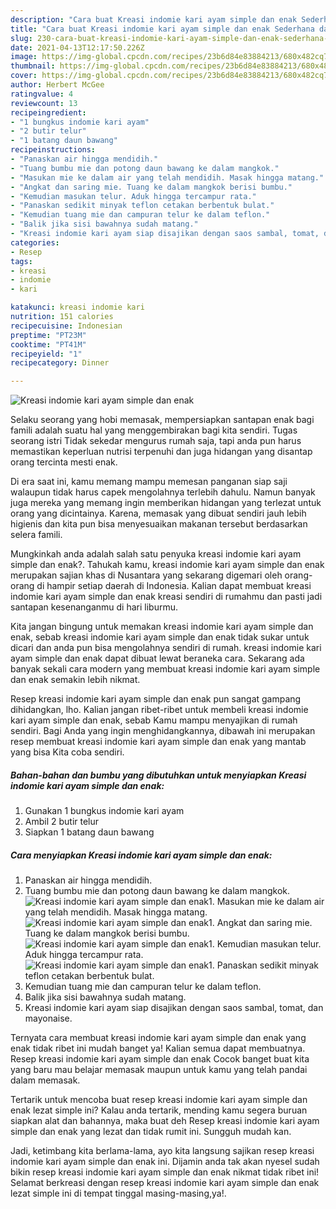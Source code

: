 ```yaml
---
description: "Cara buat Kreasi indomie kari ayam simple dan enak Sederhana dan Mudah Dibuat"
title: "Cara buat Kreasi indomie kari ayam simple dan enak Sederhana dan Mudah Dibuat"
slug: 230-cara-buat-kreasi-indomie-kari-ayam-simple-dan-enak-sederhana-dan-mudah-dibuat
date: 2021-04-13T12:17:50.226Z
image: https://img-global.cpcdn.com/recipes/23b6d84e83884213/680x482cq70/kreasi-indomie-kari-ayam-simple-dan-enak-foto-resep-utama.jpg
thumbnail: https://img-global.cpcdn.com/recipes/23b6d84e83884213/680x482cq70/kreasi-indomie-kari-ayam-simple-dan-enak-foto-resep-utama.jpg
cover: https://img-global.cpcdn.com/recipes/23b6d84e83884213/680x482cq70/kreasi-indomie-kari-ayam-simple-dan-enak-foto-resep-utama.jpg
author: Herbert McGee
ratingvalue: 4
reviewcount: 13
recipeingredient:
- "1 bungkus indomie kari ayam"
- "2 butir telur"
- "1 batang daun bawang"
recipeinstructions:
- "Panaskan air hingga mendidih."
- "Tuang bumbu mie dan potong daun bawang ke dalam mangkok."
- "Masukan mie ke dalam air yang telah mendidih. Masak hingga matang."
- "Angkat dan saring mie. Tuang ke dalam mangkok berisi bumbu."
- "Kemudian masukan telur. Aduk hingga tercampur rata."
- "Panaskan sedikit minyak teflon cetakan berbentuk bulat."
- "Kemudian tuang mie dan campuran telur ke dalam teflon."
- "Balik jika sisi bawahnya sudah matang."
- "Kreasi indomie kari ayam siap disajikan dengan saos sambal, tomat, dan mayonaise."
categories:
- Resep
tags:
- kreasi
- indomie
- kari

katakunci: kreasi indomie kari 
nutrition: 151 calories
recipecuisine: Indonesian
preptime: "PT23M"
cooktime: "PT41M"
recipeyield: "1"
recipecategory: Dinner

---
```



![Kreasi indomie kari ayam simple dan enak](https://img-global.cpcdn.com/recipes/23b6d84e83884213/680x482cq70/kreasi-indomie-kari-ayam-simple-dan-enak-foto-resep-utama.jpg)

Selaku seorang yang hobi memasak, mempersiapkan santapan enak bagi famili adalah suatu hal yang menggembirakan bagi kita sendiri. Tugas seorang istri Tidak sekedar mengurus rumah saja, tapi anda pun harus memastikan keperluan nutrisi terpenuhi dan juga hidangan yang disantap orang tercinta mesti enak.

Di era  saat ini, kamu memang mampu memesan panganan siap saji walaupun tidak harus capek mengolahnya terlebih dahulu. Namun banyak juga mereka yang memang ingin memberikan hidangan yang terlezat untuk orang yang dicintainya. Karena, memasak yang dibuat sendiri jauh lebih higienis dan kita pun bisa menyesuaikan makanan tersebut berdasarkan selera famili. 



Mungkinkah anda adalah salah satu penyuka kreasi indomie kari ayam simple dan enak?. Tahukah kamu, kreasi indomie kari ayam simple dan enak merupakan sajian khas di Nusantara yang sekarang digemari oleh orang-orang di hampir setiap daerah di Indonesia. Kalian dapat membuat kreasi indomie kari ayam simple dan enak kreasi sendiri di rumahmu dan pasti jadi santapan kesenanganmu di hari liburmu.

Kita jangan bingung untuk memakan kreasi indomie kari ayam simple dan enak, sebab kreasi indomie kari ayam simple dan enak tidak sukar untuk dicari dan anda pun bisa mengolahnya sendiri di rumah. kreasi indomie kari ayam simple dan enak dapat dibuat lewat beraneka cara. Sekarang ada banyak sekali cara modern yang membuat kreasi indomie kari ayam simple dan enak semakin lebih nikmat.

Resep kreasi indomie kari ayam simple dan enak pun sangat gampang dihidangkan, lho. Kalian jangan ribet-ribet untuk membeli kreasi indomie kari ayam simple dan enak, sebab Kamu mampu menyajikan di rumah sendiri. Bagi Anda yang ingin menghidangkannya, dibawah ini merupakan resep membuat kreasi indomie kari ayam simple dan enak yang mantab yang bisa Kita coba sendiri.

<!--inarticleads1-->

##### Bahan-bahan dan bumbu yang dibutuhkan untuk menyiapkan Kreasi indomie kari ayam simple dan enak:

1. Gunakan 1 bungkus indomie kari ayam
1. Ambil 2 butir telur
1. Siapkan 1 batang daun bawang




<!--inarticleads2-->

##### Cara menyiapkan Kreasi indomie kari ayam simple dan enak:

1. Panaskan air hingga mendidih.
1. Tuang bumbu mie dan potong daun bawang ke dalam mangkok.
<img src="https://img-global.cpcdn.com/steps/4a176552901f24b2/160x128cq70/kreasi-indomie-kari-ayam-simple-dan-enak-langkah-memasak-2-foto.jpg" alt="Kreasi indomie kari ayam simple dan enak">1. Masukan mie ke dalam air yang telah mendidih. Masak hingga matang.
<img src="https://img-global.cpcdn.com/steps/206319972dcad5b7/160x128cq70/kreasi-indomie-kari-ayam-simple-dan-enak-langkah-memasak-3-foto.jpg" alt="Kreasi indomie kari ayam simple dan enak">1. Angkat dan saring mie. Tuang ke dalam mangkok berisi bumbu.
<img src="https://img-global.cpcdn.com/steps/abb41b305bccb320/160x128cq70/kreasi-indomie-kari-ayam-simple-dan-enak-langkah-memasak-4-foto.jpg" alt="Kreasi indomie kari ayam simple dan enak">1. Kemudian masukan telur. Aduk hingga tercampur rata.
<img src="https://img-global.cpcdn.com/steps/65c3ad8968a6523b/160x128cq70/kreasi-indomie-kari-ayam-simple-dan-enak-langkah-memasak-5-foto.jpg" alt="Kreasi indomie kari ayam simple dan enak">1. Panaskan sedikit minyak teflon cetakan berbentuk bulat.
1. Kemudian tuang mie dan campuran telur ke dalam teflon.
1. Balik jika sisi bawahnya sudah matang.
1. Kreasi indomie kari ayam siap disajikan dengan saos sambal, tomat, dan mayonaise.




Ternyata cara membuat kreasi indomie kari ayam simple dan enak yang enak tidak ribet ini mudah banget ya! Kalian semua dapat membuatnya. Resep kreasi indomie kari ayam simple dan enak Cocok banget buat kita yang baru mau belajar memasak maupun untuk kamu yang telah pandai dalam memasak.

Tertarik untuk mencoba buat resep kreasi indomie kari ayam simple dan enak lezat simple ini? Kalau anda tertarik, mending kamu segera buruan siapkan alat dan bahannya, maka buat deh Resep kreasi indomie kari ayam simple dan enak yang lezat dan tidak rumit ini. Sungguh mudah kan. 

Jadi, ketimbang kita berlama-lama, ayo kita langsung sajikan resep kreasi indomie kari ayam simple dan enak ini. Dijamin anda tak akan nyesel sudah bikin resep kreasi indomie kari ayam simple dan enak nikmat tidak ribet ini! Selamat berkreasi dengan resep kreasi indomie kari ayam simple dan enak lezat simple ini di tempat tinggal masing-masing,ya!.

